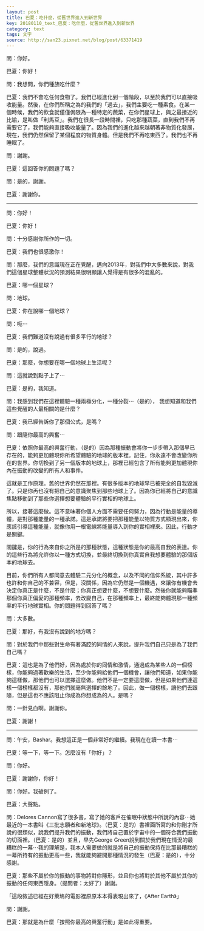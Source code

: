 ```yaml
---
layout: post
title: 巴夏：吃什麼，從舊世界進入到新世界
key: 20180110_text_巴夏：吃什麼，從舊世界進入到新世界
category: text
tags: 文字
source: http://san23.pixnet.net/blog/post/63371419
---
```



問：你好。

巴夏：你好！

問：我想問，你們種族吃什麼？

巴夏：我們不會吃任何食物了。我們已經進化到一個階段，以至於我們可以直接吸收能量。然後，在你們所稱之為的我們的「過去」，我們主要吃一種素食。在某一個時候，我們的飲食就僅僅侷限為一種特定的蔬菜，在你們星球上，與之最接近的比喻，是叫做「利馬豆」。我們在很長一段時間裡，只吃那種蔬菜，直到我們不再需要它了，我們能夠直接吸收能量了。因為我們的進化越來越朝著非物質化發展，現在，我們仍然保留了某個程度的物質身體。但是我們不再吃東西了。我們也不再睡眠了。

問：謝謝。

巴夏：這回答你的問題了嗎？

問：是的，謝謝。

巴夏：謝謝你。

---

問：你好！

巴夏：你好！

問：十分感謝你所作的一切。

巴夏：我們也很感激你！

問：那麼，我們的意識現在正在覺醒，邁向2013年，對我們中大多數來說，對我們這個星球整體狀況的預測結果很明顯讓人覺得是有很多的混亂的。

巴夏：哪一個星球？

問：地球。

巴夏：你在說哪一個地球？

問：呃⋯

巴夏：我們難道沒有說過有很多平行的地球？

問：是的，說過。

巴夏：那麼，你想要在哪一個地球上生活呢？

問：這就說到點子上了⋯

巴夏：是的，我知道。

問：我感到我們在這裡體驗一種兩極分化，一種分裂⋯（是的）， 我想知道和我們這些覺醒的人最相關的是什麼？

巴夏：我已經告訴你了那個公式，是嗎？

問：跟隨你最高的興奮⋯

巴夏：依照你最高的興奮行動，（是的）因為那種振動會將你一步步帶入那個早已存在的，能夠更加體現你所希望體驗的地球的版本裡。記住，你永遠不會改變你所在的世界。你切換到了另一個版本的地球上，那裡已經包含了所有能夠更加體現你內在振動的改變的所有人和事件。

這就是工作原理。舊的世界仍然在那裡。有很多版本的地球早已被完全的自我毀滅了。只是你再也沒有把自己的意識聚焦到那些地球上了。因為你已經將自己的意識焦點移動到了那些你選擇想要體驗的平行實相的地球上。

所以，接著這麼做。這不意味著你個人方面不需要任何努力，因為行動是能量的導體，是對那種能量的一種承諾。這是承諾將要把那種能量以物質方式顯現出來，你應該引導這種能量，就像你用一根電線將能量導入到你的實相裡來。因此，行動才是關鍵。

關鍵是，你的行為來自你之所是的那種狀態，這種狀態是你的最高自我的表達。你的這些行為將允許你以一種方式切換，並最終切換到你真實自我想要體驗的那個版本的地球去。

目前，你們所有人都同意去體驗二元分化的概念，以及不同的信仰系統，其中許多也許和你自己的不兼容，但是，沒關係，因為它仍然是一個機遇，來讓你有機會去決定你真正是什麼，不是什麼；你真正想要什麼，不想要什麼。然後你就能夠瞄準那個你真正偏愛的那種頻率，去改變自己，在那種頻率上，最終能夠體現那一種頻率的平行地球實相。你的問題得到回答了嗎？

問：大多數。

巴夏：那好，有我沒有說到的地方嗎？

問：對於我們中那些對生命有著滿腔的同情的人來說，提升我們自己只是為了我們自己嗎？

巴夏：這也是為了他們好，因為處於你的同情和激情，通過成為某些人的一個榜樣，你能夠過著歡樂的生活，至少你能夠給他們一個機會，讓他們知道，如果你能夠這樣做，那他們也可以選擇這麼做。他們不是一定要這麼做，但是如果他們連這樣一個榜樣都沒有，那他們就毫無選擇的餘地了。因此，做一個榜樣，讓他們去跟隨，但是這也不應該阻止你成為你想成為的人。是嗎？

問：一針見血啊。謝謝你。

巴夏：謝謝！

---

問：午安，Bashar。我想這正是一個非常好的繼續。我現在在讀一本書⋯

巴夏：等一下，等一下。怎麼沒有「你好」？

問：你好。

巴夏：謝謝你，你好！

問：你好。我破例了。

巴夏：大聲點。

問：Delores Cannon寫了很多書，寫了她的客戶在催眠中狀態中所說的內容⋯她最近的一本書叫《三批志願者和新地球》。（巴夏：是的）書裡面所寫的和你剛才所說的很類似，說我們提升我們的振動，我們將自己置於宇宙中的一個符合我們振動的切面裡。（巴夏：是的）並且，早先George Green說到關於我們現在情況的最糟糕的一幕⋯我的理解是，我本人需要做的就是將自己的振動保持在比那最糟糕的一幕所持有的振動更高一些，我就能夠避開那種情況的發生（巴夏：是的），十分感謝。

巴夏：那些不屬於你的振動的事物將對你隱形，並且你也將對於其他不屬於其你的振動的任何東西隱身。（提問者：太好了）謝謝。

「這段敘述已經在好萊塢的電影裡原原本本得表現出來了，《After Earth》」

問：謝謝。

巴夏：那就是為什麼「按照你最高的興奮行動」是如此得重要。
